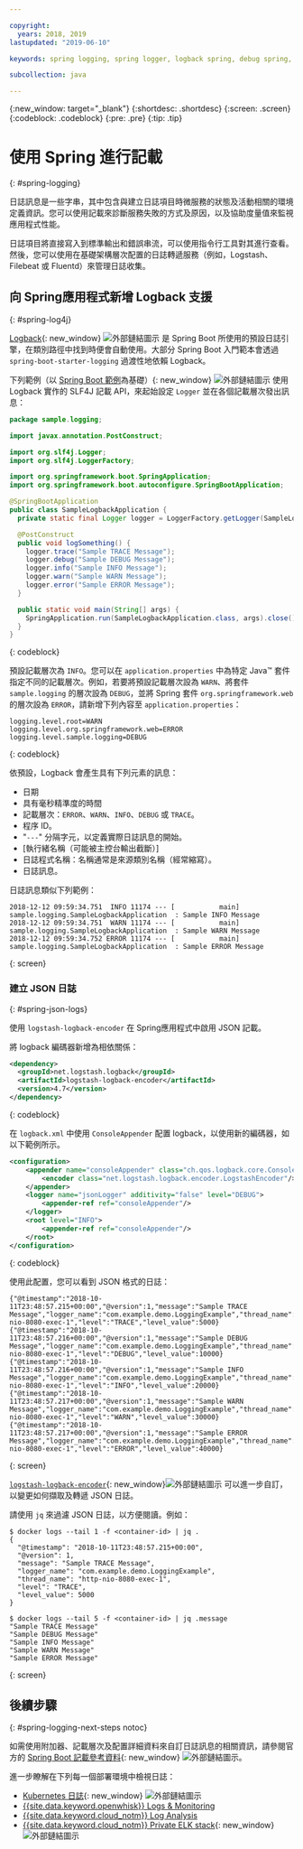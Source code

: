 ```yaml
---

copyright:
  years: 2018, 2019
lastupdated: "2019-06-10"

keywords: spring logging, spring logger, logback spring, debug spring, json log spring, consoleappender spring, spring boot log

subcollection: java

---
```


{:new_window: target="_blank"}
{:shortdesc: .shortdesc}
{:screen: .screen}
{:codeblock: .codeblock}
{:pre: .pre}
{:tip: .tip}

# 使用 Spring 進行記載
{: #spring-logging}

日誌訊息是一些字串，其中包含與建立日誌項目時微服務的狀態及活動相關的環境定義資訊。您可以使用記載來診斷服務失敗的方式及原因，以及協助度量值來監視應用程式性能。

日誌項目將直接寫入到標準輸出和錯誤串流，可以使用指令行工具對其進行查看。然後，您可以使用在基礎架構層次配置的日誌轉遞服務（例如，Logstash、Filebeat 或 Fluentd）來管理日誌收集。

## 向 Spring應用程式新增 Logback 支援
{: #spring-log4j}

[Logback](https://logback.qos.ch/){: new_window} ![外部鏈結圖示](../icons/launch-glyph.svg "外部鏈結圖示") 是 Spring Boot 所使用的預設日誌引擎，在類別路徑中找到時便會自動使用。大部分 Spring Boot 入門範本會透過 `spring-boot-starter-logging` 過渡性地依賴 Logback。

下列範例（以 [Spring Boot 範例](https://github.com/spring-projects/spring-boot/blob/master/spring-boot-samples/spring-boot-sample-logback/src/main/java/sample/logback/SampleLogbackApplication.java)為基礎）{: new_window} ![外部鏈結圖示](../icons/launch-glyph.svg "外部鏈結圖示") 使用 Logback 實作的 SLF4J 記載 API，來起始設定 `Logger` 並在各個記載層次發出訊息：

```java
package sample.logging;

import javax.annotation.PostConstruct;

import org.slf4j.Logger;
import org.slf4j.LoggerFactory;

import org.springframework.boot.SpringApplication;
import org.springframework.boot.autoconfigure.SpringBootApplication;

@SpringBootApplication
public class SampleLogbackApplication {
  private static final Logger logger = LoggerFactory.getLogger(SampleLogbackApplication.class);

  @PostConstruct
  public void logSomething() {
    logger.trace("Sample TRACE Message");
    logger.debug("Sample DEBUG Message");
    logger.info("Sample INFO Message");
    logger.warn("Sample WARN Message");
    logger.error("Sample ERROR Message");
  }

  public static void main(String[] args) {
    SpringApplication.run(SampleLogbackApplication.class, args).close();
  }
}
```
{: codeblock}

預設記載層次為 `INFO`。您可以在 `application.properties` 中為特定 Java&trade; 套件指定不同的記載層次。例如，若要將預設記載層次設為 `WARN`、將套件 `sample.logging` 的層次設為 `DEBUG`，並將 Spring 套件 `org.springframework.web` 的層次設為 `ERROR`，請新增下列內容至 `application.properties`：

```properties
logging.level.root=WARN
logging.level.org.springframework.web=ERROR
logging.level.sample.logging=DEBUG
```
{: codeblock}

依預設，Logback 會產生具有下列元素的訊息：

- 日期
- 具有毫秒精準度的時間
- 記載層次：`ERROR`、`WARN`、`INFO`、`DEBUG` 或 `TRACE`。
- 程序 ID。
- "`---`" 分隔字元，以定義實際日誌訊息的開始。
- [執行緒名稱（可能被主控台輸出截斷）]
- 日誌程式名稱：名稱通常是來源類別名稱（經常縮寫）。
- 日誌訊息。

日誌訊息類似下列範例：

```
2018-12-12 09:59:34.751  INFO 11174 --- [           main] sample.logging.SampleLogbackApplication  : Sample INFO Message
2018-12-12 09:59:34.751  WARN 11174 --- [           main] sample.logging.SampleLogbackApplication  : Sample WARN Message
2018-12-12 09:59:34.752 ERROR 11174 --- [           main] sample.logging.SampleLogbackApplication  : Sample ERROR Message
```
{: screen}

### 建立 JSON 日誌
{: #spring-json-logs}

使用 `logstash-logback-encoder` 在 Spring應用程式中啟用 JSON 記載。

將 logback 編碼器新增為相依關係：

```xml
<dependency>
  <groupId>net.logstash.logback</groupId>
  <artifactId>logstash-logback-encoder</artifactId>
  <version>4.7</version>
</dependency>
```
{: codeblock}

在 `logback.xml` 中使用 `ConsoleAppender` 配置 logback，以使用新的編碼器，如以下範例所示。

```xml
<configuration>
    <appender name="consoleAppender" class="ch.qos.logback.core.ConsoleAppender">
        <encoder class="net.logstash.logback.encoder.LogstashEncoder"/>
    </appender>
    <logger name="jsonLogger" additivity="false" level="DEBUG">
        <appender-ref ref="consoleAppender"/>
    </logger>
    <root level="INFO">
        <appender-ref ref="consoleAppender"/>
    </root>
</configuration>
```
{: codeblock}

使用此配置，您可以看到 JSON 格式的日誌：

```
{"@timestamp":"2018-10-11T23:48:57.215+00:00","@version":1,"message":"Sample TRACE Message","logger_name":"com.example.demo.LoggingExample","thread_name":"http-nio-8080-exec-1","level":"TRACE","level_value":5000}
{"@timestamp":"2018-10-11T23:48:57.216+00:00","@version":1,"message":"Sample DEBUG Message","logger_name":"com.example.demo.LoggingExample","thread_name":"http-nio-8080-exec-1","level":"DEBUG","level_value":10000}
{"@timestamp":"2018-10-11T23:48:57.216+00:00","@version":1,"message":"Sample INFO Message","logger_name":"com.example.demo.LoggingExample","thread_name":"http-nio-8080-exec-1","level":"INFO","level_value":20000}
{"@timestamp":"2018-10-11T23:48:57.217+00:00","@version":1,"message":"Sample WARN Message","logger_name":"com.example.demo.LoggingExample","thread_name":"http-nio-8080-exec-1","level":"WARN","level_value":30000}
{"@timestamp":"2018-10-11T23:48:57.217+00:00","@version":1,"message":"Sample ERROR Message","logger_name":"com.example.demo.LoggingExample","thread_name":"http-nio-8080-exec-1","level":"ERROR","level_value":40000}
```
{: screen}

[`logstash-logback-encoder`](https://github.com/logstash/logstash-logback-encoder){: new_window}![外部鏈結圖示](../icons/launch-glyph.svg "外部鏈結圖示") 可以進一步自訂，以變更如何擷取及轉遞 JSON 日誌。

請使用 `jq` 來過濾 JSON 日誌，以方便閱讀。例如：

```
$ docker logs --tail 1 -f <container-id> | jq .
{
  "@timestamp": "2018-10-11T23:48:57.215+00:00",
  "@version": 1,
  "message": "Sample TRACE Message",
  "logger_name": "com.example.demo.LoggingExample",
  "thread_name": "http-nio-8080-exec-1",
  "level": "TRACE",
  "level_value": 5000
}

$ docker logs --tail 5 -f <container-id> | jq .message
"Sample TRACE Message"
"Sample DEBUG Message"
"Sample INFO Message"
"Sample WARN Message"
"Sample ERROR Message"
```
{: screen}

## 後續步驟
{: #spring-logging-next-steps notoc}

如需使用附加器、記載層次及配置詳細資料來自訂日誌訊息的相關資訊，請參閱官方的 [Spring Boot 記載參考資料](https://docs.spring.io/spring-boot/docs/current/reference/html/howto-logging.html){: new_window} ![外部鏈結圖示](../icons/launch-glyph.svg "外部鏈結圖示")。

進一步瞭解在下列每一個部署環境中檢視日誌：

* [Kubernetes 日誌](https://kubernetes.io/docs/concepts/cluster-administration/logging/){: new_window} ![外部鏈結圖示](../icons/launch-glyph.svg "外部鏈結圖示")
* [{{site.data.keyword.openwhisk}} Logs & Monitoring](/docs/openwhisk?topic=cloud-functions-logs)
* [{{site.data.keyword.cloud_notm}} Log Analysis](/docs/services/CloudLogAnalysis?topic=cloudloganalysis-log_analysis_ov#log_analysis_ov)
* [{{site.data.keyword.cloud_notm}} Private ELK stack](https://www.ibm.com/support/knowledgecenter/en/SSBS6K_2.1.0.2/manage_metrics/logging_elk.html){: new_window} ![外部鏈結圖示](../icons/launch-glyph.svg "外部鏈結圖示")
